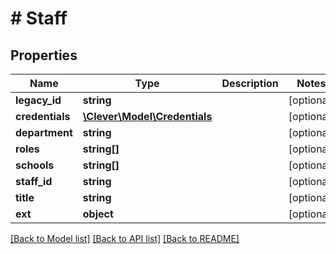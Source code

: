 # # Staff

## Properties

Name | Type | Description | Notes
------------ | ------------- | ------------- | -------------
**legacy_id** | **string** |  | [optional]
**credentials** | [**\Clever\Model\Credentials**](Credentials.md) |  | [optional]
**department** | **string** |  | [optional]
**roles** | **string[]** |  | [optional]
**schools** | **string[]** |  | [optional]
**staff_id** | **string** |  | [optional]
**title** | **string** |  | [optional]
**ext** | **object** |  | [optional]

[[Back to Model list]](../../README.md#models) [[Back to API list]](../../README.md#endpoints) [[Back to README]](../../README.md)
